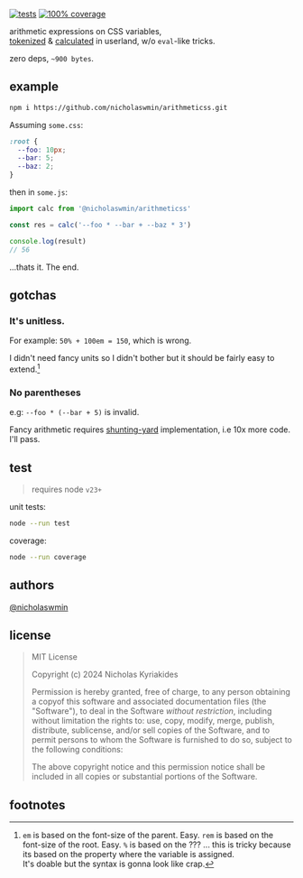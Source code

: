 [![tests](https://github.com/nicholaswmin/arithmeticss/actions/workflows/tests.yml/badge.svg)](https://github.com/nicholaswmin/arithmeticss/actions/workflows/tests.yml)
[![100% coverage](https://github.com/nicholaswmin/arithmeticss/actions/workflows/coverage.yml/badge.svg)](https://github.com/nicholaswmin/arithmeticss/actions/workflows/coverage.yml)

arithmetic expressions on CSS variables,   
[tokenized][subs-src] & [calculated][calc-src] in userland, w/o `eval`-like 
tricks.    

zero deps, `~900 bytes`.

## example

```bash
npm i https://github.com/nicholaswmin/arithmeticss.git
```

Assuming `some.css`:

```css
:root {
  --foo: 10px;
  --bar: 5;
  --baz: 2;
}
```

then in `some.js`:

```js
import calc from '@nicholaswmin/arithmeticss'

const res = calc('--foo * --bar + --baz * 3')

console.log(result)
// 56
```

...thats it. The end.

## gotchas

### It's unitless.   

For example: `50% + 100em = 150`, which is wrong.

I didn't need fancy units so I didn't bother but it should be fairly 
easy to extend.[^1]

### No parentheses

e.g: `--foo * (--bar + 5)` is invalid.    

Fancy arithmetic requires [shunting-yard][syard] implementation, 
i.e 10x more code. I'll pass.  

## test

> requires node `v23+`

unit tests:

```bash
node --run test
```

coverage:

```bash
node --run coverage
```

## authors

[@nicholaswmin][author]

## license

> MIT License
>
> Copyright (c) 2024 Nicholas Kyriakides   
>
> Permission is hereby granted, free of charge, to any person obtaining a 
> copyof this software and associated documentation files (the "Software"), 
> to deal in the Software *without restriction*, 
> including without limitation the rights to: 
> use, copy, modify, merge, publish, distribute, sublicense, and/or sell 
> copies of the Software, and to permit persons to whom the Software is 
> furnished to do so, subject to the following conditions:
> 
> The above copyright notice and this permission notice shall be
> included in all copies or substantial portions of the Software.

[author]: https://github.com/nicholaswmin

[calc-src]: ./src/calculator.js
[subs-src]: ./src/transformer.js
[syard]: https://en.wikipedia.org/wiki/Shunting_yard_algorithm
[calc]: https://developer.mozilla.org/en-US/docs/Web/CSS/calc
[mit]: https://developer.mozilla.org/en-US/docs/Web/CSS/calc


## footnotes

[^1]: `em` is based on the font-size of the parent. Easy.
      `rem` is based on the font-size of the root. Easy.
      `%` is based on the ??? ... this is tricky because 
      its based on the property where the variable is assigned.  
      It's doable but the syntax is gonna look like crap.
